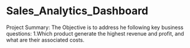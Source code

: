 # Sales_Analytics_Dashboard
Project Summary:
The Objective is to address he following key business questions:
 1.Which product generate the highest revenue and profit, and what are  their associated costs.
